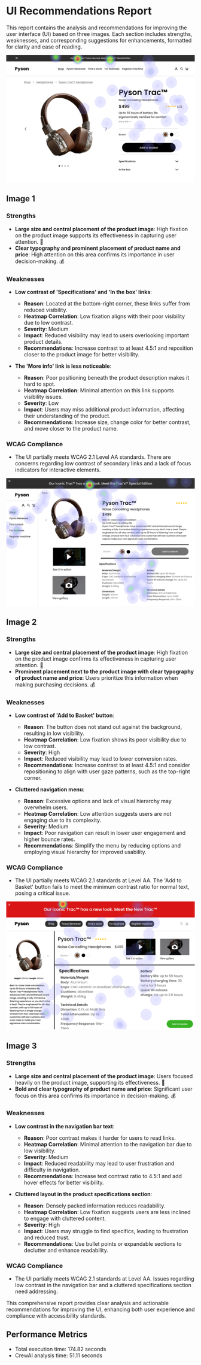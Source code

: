 # UI Recommendations Report

This report contains the analysis and recommendations for improving the user interface (UI) based on three images. Each section includes strengths, weaknesses, and corresponding suggestions for enhancements, formatted for clarity and ease of reading.

![Image 1](heatmaps/p10-1.png)

## Image 1

### Strengths
- **Large size and central placement of the product image**: High fixation on the product image supports its effectiveness in capturing user attention. 📸
- **Clear typography and prominent placement of product name and price**: High attention on this area confirms its importance in user decision-making. 💰

### Weaknesses
- **Low contrast of 'Specifications' and 'In the box' links**: 
  - **Reason**: Located at the bottom-right corner, these links suffer from reduced visibility.
  - **Heatmap Correlation**: Low fixation aligns with their poor visibility due to low contrast. 
  - **Severity**: Medium
  - **Impact**: Reduced visibility may lead to users overlooking important product details.
  - **Recommendations**: Increase contrast to at least 4.5:1 and reposition closer to the product image for better visibility.

- **The 'More info' link is less noticeable**:
  - **Reason**: Poor positioning beneath the product description makes it hard to spot. 
  - **Heatmap Correlation**: Minimal attention on this link supports visibility issues.
  - **Severity**: Low
  - **Impact**: Users may miss additional product information, affecting their understanding of the product.
  - **Recommendations**: Increase size, change color for better contrast, and move closer to the product name.

### WCAG Compliance
- The UI partially meets WCAG 2.1 Level AA standards. There are concerns regarding low contrast of secondary links and a lack of focus indicators for interactive elements.

![Image 2](heatmaps/p10-2.png)

## Image 2

### Strengths
- **Large size and central placement of the product image**: High fixation on the product image confirms its effectiveness in capturing user attention. 📸
- **Prominent placement next to the product image with clear typography of product name and price**: Users prioritize this information when making purchasing decisions. 💰

### Weaknesses
- **Low contrast of 'Add to Basket' button**: 
  - **Reason**: The button does not stand out against the background, resulting in low visibility.
  - **Heatmap Correlation**: Low fixation shows its poor visibility due to low contrast. 
  - **Severity**: High
  - **Impact**: Reduced visibility may lead to lower conversion rates.
  - **Recommendations**: Increase contrast to at least 4.5:1 and consider repositioning to align with user gaze patterns, such as the top-right corner.

- **Cluttered navigation menu**:
  - **Reason**: Excessive options and lack of visual hierarchy may overwhelm users.
  - **Heatmap Correlation**: Low attention suggests users are not engaging due to its complexity. 
  - **Severity**: Medium
  - **Impact**: Poor navigation can result in lower user engagement and higher bounce rates.
  - **Recommendations**: Simplify the menu by reducing options and employing visual hierarchy for improved usability.

### WCAG Compliance
- The UI partially meets WCAG 2.1 standards at Level AA. The 'Add to Basket' button fails to meet the minimum contrast ratio for normal text, posing a critical issue.

![Image 3](heatmaps/p10-3.png)

## Image 3

### Strengths
- **Large size and central placement of the product image**: Users focused heavily on the product image, supporting its effectiveness. 📸
- **Bold and clear typography of product name and price**: Significant user focus on this area confirms its importance in decision-making. 💰

### Weaknesses
- **Low contrast in the navigation bar text**: 
  - **Reason**: Poor contrast makes it harder for users to read links.
  - **Heatmap Correlation**: Minimal attention to the navigation bar due to low visibility. 
  - **Severity**: Medium
  - **Impact**: Reduced readability may lead to user frustration and difficulty in navigation.
  - **Recommendations**: Increase text contrast ratio to 4.5:1 and add hover effects for better visibility.

- **Cluttered layout in the product specifications section**:
  - **Reason**: Densely packed information reduces readability.
  - **Heatmap Correlation**: Low fixation suggests users are less inclined to engage with cluttered content. 
  - **Severity**: High
  - **Impact**: Users may struggle to find specifics, leading to frustration and reduced trust.
  - **Recommendations**: Use bullet points or expandable sections to declutter and enhance readability.

### WCAG Compliance
- The UI partially meets WCAG 2.1 standards at Level AA. Issues regarding low contrast in the navigation bar and a cluttered specifications section need addressing.

This comprehensive report provides clear analysis and actionable recommendations for improving the UI, enhancing both user experience and compliance with accessibility standards.

## Performance Metrics
- Total execution time: 174.82 seconds
- CrewAI analysis time: 51.11 seconds

